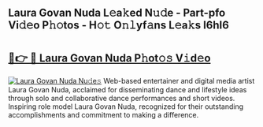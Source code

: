 ## Laura Govan Nuda L𝚎a𝚔ed N𝚞𝚍e - Part-pfo Vi𝚍𝚎o P𝚑𝚘tos - H𝚘𝚝 O𝚗𝚕yf𝚊ns L𝚎a𝚔s l6hI6

# <h2><a href="http://kf3dip.oniu.top/?m=Laura+Govan+Nuda">🔗👉 🔴 Laura Govan Nuda P𝚑ot𝚘𝚜 V𝚒d𝚎o</a></h2>

[![Laura Govan Nuda Nu𝚍e𝚜](https://i.imgur.com/0qMVB7G.gif)](http://kf3dip.oniu.top/?m=Laura+Govan+Nuda)
Web-based entertainer and digital media artist Laura Govan Nuda, acclaimed for disseminating dance and lifestyle ideas through solo and collaborative dance performances and short videos. Inspiring role model Laura Govan Nuda, recognized for their outstanding accomplishments and commitment to making a difference.  
